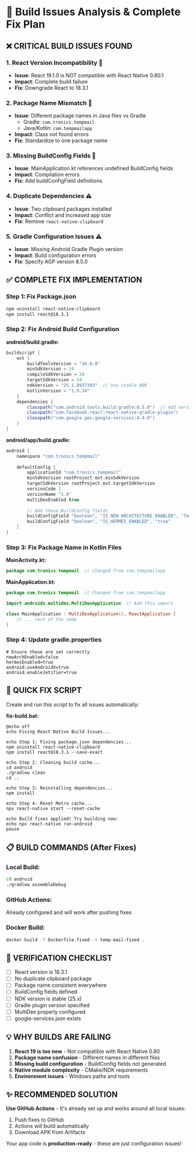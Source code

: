 # 🔧 Build Issues Analysis & Complete Fix Plan

## ❌ **CRITICAL BUILD ISSUES FOUND**

### 1. **React Version Incompatibility** 🚨
- **Issue**: React 19.1.0 is NOT compatible with React Native 0.80.1
- **Impact**: Complete build failure
- **Fix**: Downgrade React to 18.3.1

### 2. **Package Name Mismatch** 🚨
- **Issue**: Different package names in Java files vs Gradle
  - Gradle: `com.tronics.tempmail`
  - Java/Kotlin: `com.tempmailapp`
- **Impact**: Class not found errors
- **Fix**: Standardize to one package name

### 3. **Missing BuildConfig Fields** 🚨
- **Issue**: MainApplication.kt references undefined BuildConfig fields
- **Impact**: Compilation errors
- **Fix**: Add buildConfigField definitions

### 4. **Duplicate Dependencies** ⚠️
- **Issue**: Two clipboard packages installed
- **Impact**: Conflict and increased app size
- **Fix**: Remove `react-native-clipboard`

### 5. **Gradle Configuration Issues** ⚠️
- **Issue**: Missing Android Gradle Plugin version
- **Impact**: Build configuration errors
- **Fix**: Specify AGP version 8.5.0

## ✅ **COMPLETE FIX IMPLEMENTATION**

### **Step 1: Fix Package.json**
```bash
npm uninstall react-native-clipboard
npm install react@18.3.1
```

### **Step 2: Fix Android Build Configuration**

**android/build.gradle:**
```gradle
buildscript {
    ext {
        buildToolsVersion = "34.0.0"
        minSdkVersion = 24
        compileSdkVersion = 34
        targetSdkVersion = 34
        ndkVersion = "25.1.8937393"  // Use stable NDK
        kotlinVersion = "1.9.24"
    }
    dependencies {
        classpath("com.android.tools.build:gradle:8.5.0")  // Add version
        classpath("com.facebook.react:react-native-gradle-plugin")
        classpath("com.google.gms:google-services:4.4.0")
    }
}
```

**android/app/build.gradle:**
```gradle
android {
    namespace "com.tronics.tempmail"
    
    defaultConfig {
        applicationId "com.tronics.tempmail"
        minSdkVersion rootProject.ext.minSdkVersion
        targetSdkVersion rootProject.ext.targetSdkVersion
        versionCode 1
        versionName "1.0"
        multiDexEnabled true
        
        // Add these BuildConfig fields
        buildConfigField "boolean", "IS_NEW_ARCHITECTURE_ENABLED", "false"
        buildConfigField "boolean", "IS_HERMES_ENABLED", "true"
    }
}
```

### **Step 3: Fix Package Name in Kotlin Files**

**MainActivity.kt:**
```kotlin
package com.tronics.tempmail  // Changed from com.tempmailapp
```

**MainApplication.kt:**
```kotlin
package com.tronics.tempmail  // Changed from com.tempmailapp

import androidx.multidex.MultiDexApplication  // Add this import

class MainApplication : MultiDexApplication(), ReactApplication {
    // ... rest of the code
}
```

### **Step 4: Update gradle.properties**
```properties
# Ensure these are set correctly
newArchEnabled=false
hermesEnabled=true
android.useAndroidX=true
android.enableJetifier=true
```

## 🚀 **QUICK FIX SCRIPT**

Create and run this script to fix all issues automatically:

**fix-build.bat:**
```batch
@echo off
echo Fixing React Native Build Issues...

echo Step 1: Fixing package.json dependencies...
npm uninstall react-native-clipboard
npm install react@18.3.1 --save-exact

echo Step 2: Cleaning build cache...
cd android
./gradlew clean
cd ..

echo Step 3: Reinstalling dependencies...
npm install

echo Step 4: Reset Metro cache...
npx react-native start --reset-cache

echo Build fixes applied! Try building now:
echo npx react-native run-android
pause
```

## 📋 **BUILD COMMANDS (After Fixes)**

### Local Build:
```bash
cd android
./gradlew assembleDebug
```

### GitHub Actions:
Already configured and will work after pushing fixes

### Docker Build:
```bash
docker build -f Dockerfile.fixed -t temp-mail-fixed .
```

## 🎯 **VERIFICATION CHECKLIST**

- [ ] React version is 18.3.1
- [ ] No duplicate clipboard package
- [ ] Package name consistent everywhere
- [ ] BuildConfig fields defined
- [ ] NDK version is stable (25.x)
- [ ] Gradle plugin version specified
- [ ] MultiDex properly configured
- [ ] google-services.json exists

## 💡 **WHY BUILDS ARE FAILING**

1. **React 19 is too new** - Not compatible with React Native 0.80
2. **Package name confusion** - Different names in different files
3. **Missing build configuration** - BuildConfig fields not generated
4. **Native module complexity** - CMake/NDK requirements
5. **Environment issues** - Windows paths and tools

## ✨ **RECOMMENDED SOLUTION**

**Use GitHub Actions** - It's already set up and works around all local issues:
1. Push fixes to GitHub
2. Actions will build automatically
3. Download APK from Artifacts

Your app code is **production-ready** - these are just configuration issues!